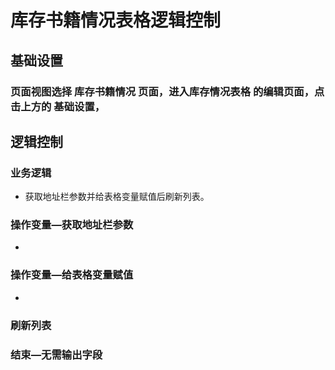 # 库存书籍情况表格逻辑控制

## 基础设置

### 页面视图选择 库存书籍情况 页面，进入库存情况表格 的编辑页面，点击上方的 基础设置，

## 逻辑控制

### 业务逻辑

- 获取地址栏参数并给表格变量赋值后刷新列表。

### 操作变量—获取地址栏参数

-  

### 操作变量—给表格变量赋值

-  

### 刷新列表

### 结束—无需输出字段

